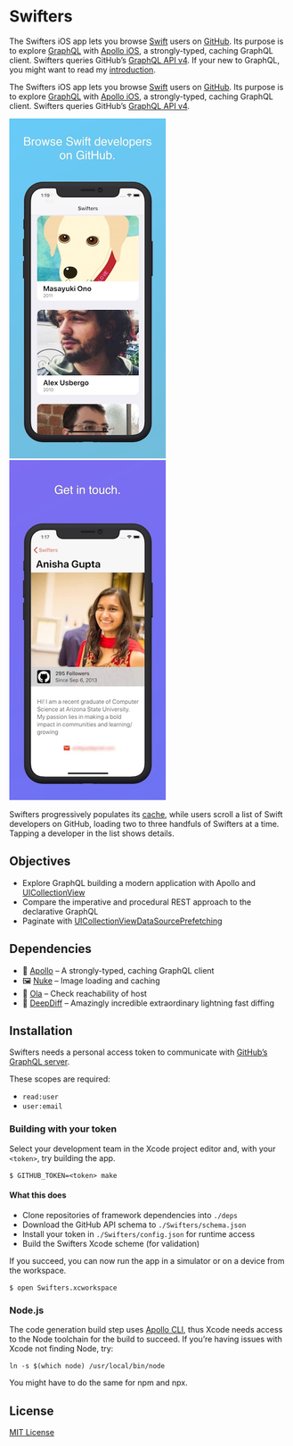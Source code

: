 # Swifters

The Swifters iOS app lets you browse [Swift](https://swift.org/) users on [GitHub](https://github.com). Its purpose is to explore [GraphQL](https://graphql.org) with [Apollo iOS](https://www.apollographql.com/docs/ios/), a strongly-typed, caching GraphQL client. Swifters queries GitHub’s [GraphQL API v4](https://developer.github.com/v4/). If your new to GraphQL, you might want to read my [introduction](https://troubled.pro/2019/02/graphql.html).

The Swifters iOS app lets you browse [Swift](https://swift.org/) users on [GitHub](https://github.com). Its purpose is to explore [GraphQL](https://graphql.org) with [Apollo iOS](https://www.apollographql.com/docs/ios/), a strongly-typed, caching GraphQL client. Swifters queries GitHub’s [GraphQL API v4](https://developer.github.com/v4/).

![Screenshot 1](./screenshots/1.jpg) ![Screenshot 2](./screenshots/2.jpg)

Swifters progressively populates its [cache](https://www.apollographql.com/docs/ios/watching-queries.html), while users scroll a list of Swift developers on GitHub, loading two to three handfuls of Swifters at a time. Tapping a developer in the list shows details.

## Objectives

- Explore GraphQL building a modern application with Apollo and [UICollectionView](https://developer.apple.com/documentation/uikit/uicollectionview)
- Compare the imperative and procedural REST approach to the declarative GraphQL
- Paginate with [UICollectionViewDataSourcePrefetching](https://developer.apple.com/documentation/uikit/uicollectionviewdatasourceprefetching)

## Dependencies

- 💫 [Apollo](https://github.com/apollographql/apollo-ios) – A strongly-typed, caching GraphQL client
- 🖼 [Nuke](https://github.com/kean/Nuke) – Image loading and caching
- 🔗 [Ola](https://github.com/michaelnisi/ola) – Check reachability of host
- 🦀 [DeepDiff](https://github.com/onmyway133/DeepDiff) – Amazingly incredible extraordinary lightning fast diffing

## Installation

Swifters needs a personal access token to communicate with [GitHub’s GraphQL server](https://developer.github.com/v4/guides/forming-calls/#authenticating-with-graphql).

These scopes are required:

- `read:user`
- `user:email`

### Building with your token

Select your development team in the Xcode project editor and, with your `<token>`, try building the app.

```
$ GITHUB_TOKEN=<token> make
```

#### What this does

- Clone repositories of framework dependencies into `./deps`
- Download the GitHub API schema to `./Swifters/schema.json`
- Install your token in `./Swifters/config.json` for runtime access
- Build the Swifters Xcode scheme (for validation)

If you succeed, you can now run the app in a simulator or on a device from the workspace.

```
$ open Swifters.xcworkspace
```

### Node.js

The code generation build step uses [Apollo CLI](https://github.com/apollographql/apollo-tooling), thus Xcode needs access to the Node toolchain for the build to succeed. If you’re having issues with Xcode not finding Node, try:

```
ln -s $(which node) /usr/local/bin/node
```

You might have to do the same for npm and npx.

## License

[MIT License](https://github.com/michaelnisi/swifters/blob/master/LICENSE)
